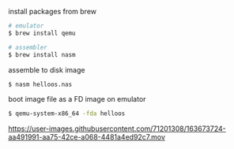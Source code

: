 install packages from brew
```sh
# emulator
$ brew install qemu

# assembler
$ brew install nasm
```

assemble to disk image
```sh
$ nasm helloos.nas
```

boot image file as a FD image on emulator
```sh
$ qemu-system-x86_64 -fda helloos
```


https://user-images.githubusercontent.com/71201308/163673724-aa491991-aa75-42ce-a068-4481a4ed92c7.mov

